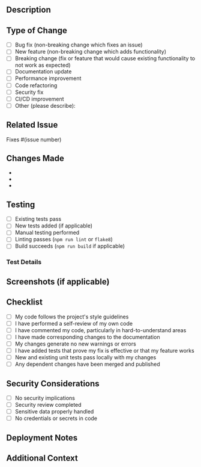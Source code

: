 ## Description
<!-- Provide a clear and concise description of your changes -->


## Type of Change
<!-- Check all that apply -->
- [ ] Bug fix (non-breaking change which fixes an issue)
- [ ] New feature (non-breaking change which adds functionality)
- [ ] Breaking change (fix or feature that would cause existing functionality to not work as expected)
- [ ] Documentation update
- [ ] Performance improvement
- [ ] Code refactoring
- [ ] Security fix
- [ ] CI/CD improvement
- [ ] Other (please describe):

## Related Issue
<!-- Link to the issue this PR addresses -->
Fixes #(issue number)

## Changes Made
<!-- List the specific changes made in this PR -->
- 
- 
- 

## Testing
<!-- Describe the tests you ran to verify your changes -->
- [ ] Existing tests pass
- [ ] New tests added (if applicable)
- [ ] Manual testing performed
- [ ] Linting passes (`npm run lint` or `flake8`)
- [ ] Build succeeds (`npm run build` if applicable)

### Test Details
<!-- Provide details about your testing -->


## Screenshots (if applicable)
<!-- Add screenshots to show visual changes -->


## Checklist
<!-- Check all that apply -->
- [ ] My code follows the project's style guidelines
- [ ] I have performed a self-review of my own code
- [ ] I have commented my code, particularly in hard-to-understand areas
- [ ] I have made corresponding changes to the documentation
- [ ] My changes generate no new warnings or errors
- [ ] I have added tests that prove my fix is effective or that my feature works
- [ ] New and existing unit tests pass locally with my changes
- [ ] Any dependent changes have been merged and published

## Security Considerations
<!-- If this PR involves security changes, describe them here -->
- [ ] No security implications
- [ ] Security review completed
- [ ] Sensitive data properly handled
- [ ] No credentials or secrets in code

## Deployment Notes
<!-- Any special deployment steps or considerations? -->


## Additional Context
<!-- Add any other context about the pull request here -->

